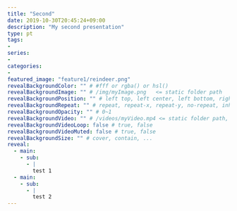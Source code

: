 ```yaml
---
title: "Second"
date: 2019-10-30T20:45:24+09:00
description: "My second presentation"
type: pt
tags:
-
series:
-
categories:
-
featured_image: "feature1/reindeer.png"
revealBackgroundColor: "" # #fff or rgba() or hsl()
revealBackgroundImage: "" # /img/myImage.png   <= static folder path
revealBackgroundPosition: "" # left top, left center, left bottom, right top, right center ...
revealBackgroundRepeat: "" # repeat, repeat-x, repeat-y, no-repeat, inherit
revealBackgroundOpacity: "" # 0~1
revealBackgroundVideo: "" # /videos/myVideo.mp4 <= static folder path, A single video source, or a comma separated list of video sources.
revealBackgroundVideoLoop: false # true, false
revealBackgroundVideoMuted: false # true, false
revealBackgroundSize: "" # cover, contain, ...
reveal: 
  - main:
    - sub: 
      - |
        test 1
  - main:
    - sub: 
      - |
        test 2
---
```


